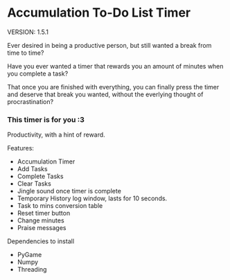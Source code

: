 # Accumulation To-Do List Timer
VERSION: 1.5.1

Ever desired in being a productive person, but still wanted a break from time to time?

Have you ever wanted a timer that rewards you an amount of minutes when you complete a task?

That once you are finished with everything, you can finally press the timer and deserve that break you wanted, without the everlying thought of procrastination?

### This timer is for you :3

Productivity, with a hint of reward.

Features:
- Accumulation Timer
- Add Tasks
- Complete Tasks
- Clear Tasks
- Jingle sound once timer is complete
- Temporary History log window, lasts for 10 seconds.
- Task to mins conversion table
- Reset timer button
- Change minutes
- Praise messages

Dependencies to install
- PyGame
- Numpy
- Threading
